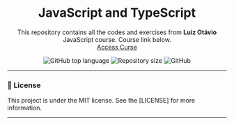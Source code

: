 <h1 align="center">JavaScript and TypeScript</h1>
<p align="center">This repository contains all the codes and exercises from <strong>Luiz Otávio</strong> JavaScript course. Course link below.
</br>
<a href="https://www.udemy.com/course/curso-de-javascript-moderno-do-basico-ao-avancado/">Access Curse</a>
</p>

<p align="center">
  <img alt="GitHub top language" src="https://img.shields.io/github/languages/top/ale-mouraboni/javascript-typescript-course-luizomf">

  <img alt="Repository size" src="https://img.shields.io/github/repo-size/ale-mouraboni/javascript-typescript-course-luizomf">

  <img alt="GitHub" src="https://img.shields.io/github/license/ale-mouraboni/javascript-typescript-course-luizomf">
</p>

---

### :memo: License
This project is under the MIT license. See the [LICENSE] for more information.

---